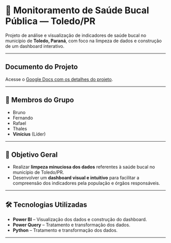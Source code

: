 

# 🦷 Monitoramento de Saúde Bucal Pública — Toledo/PR

Projeto de análise e visualização de indicadores de saúde bucal no município de **Toledo, Paraná**, com foco na limpeza de dados e construção de um dashboard interativo.

---

## Documento do Projeto

Acesse o [Google Docs com os detalhes do projeto](https://docs.google.com/document/d/1ZrpFTmk1hqf9-mgdKU84g9t8C1i40G5WlPoBTT4vE2s/edit?usp=sharing).

---

## 👥 Membros do Grupo
- Bruno  
- Fernando  
- Rafael  
- Thales
- **Vinícius** (Líder) 

---

## 🎯 Objetivo Geral
- Realizar **limpeza minuciosa dos dados** referentes à saúde bucal no município de Toledo/PR.  
- Desenvolver um **dashboard visual e intuitivo** para facilitar a compreensão dos indicadores pela população e órgãos responsáveis.

---

## 🛠️ Tecnologias Utilizadas
- **Power BI** – Visualização dos dados e construção do dashboard.
- **Power Query** – Tratamento e transformação dos dados.  
- **Python** – Tratamento e transformação dos dados.

---
